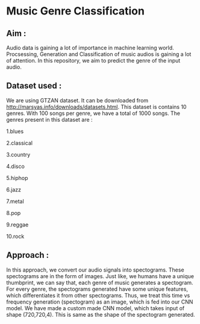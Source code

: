 # Music Genre Classification

## Aim :
Audio data is gaining a lot of importance in machine learning world. Procsessing, Generation and Classification of music audios is gaining a lot of attention. In this repository, we aim to predict the genre of the input audio.

## Dataset used :
We are using GTZAN dataset. It can be downloaded from http://marsyas.info/downloads/datasets.html. This dataset is contains 10 genres. With 100 songs per genre, we have a total of 1000 songs. The genres present in this dataset are :

1.blues

2.classical

3.country

4.disco

5.hiphop

6.jazz

7.metal

8.pop

9.reggae

10.rock


## Approach :

In this approach, we convert our audio signals into spectograms. These spectograms are in the form of images.
Just like, we humans have a unique thumbprint, we can say that, each genre of music generates a spectogram. 
For every genre, the spectograms generated have some unique features, which differentiates it from other spectograms. 
Thus, we treat this time vs frequency generation (spectogram) as an image, which is fed into our CNN model. We have made a custom made CNN model, which takes input of shape (720,720,4). This is same as the shape of the spectogram generated. 
